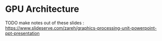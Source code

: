 # GPU Architecture

TODO make notes out of these slides : https://www.slideserve.com/zareh/graphics-processing-unit-powerpoint-ppt-presentation
